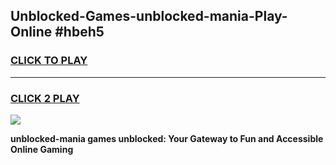
## Unblocked-Games-unblocked-mania-Play-Online #hbeh5
<h3>
<a href="https://news.freeplayer.one?title=unblocked-mania&ref=3">CLICK TO PLAY</a></h3>
<hr>

<h3>
<a href="https://news.freeplayer.one?title=unblocked-mania&ref=3">CLICK 2 PLAY</a>
  
</h3>

<a href="https://news.freeplayer.one?title=unblocked-mania&ref=3"><img src="https://clearcache.store/games.png"></a>


**unblocked-mania games unblocked: Your Gateway to Fun and Accessible Online Gaming**
